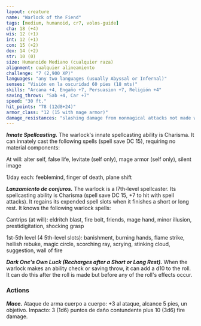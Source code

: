 ```yaml
---
layout: creature
name: "Warlock of the Fiend"
tags: [medium, humanoid, cr7, volos-guide]
cha: 18 (+4)
wis: 12 (+1)
int: 12 (+1)
con: 15 (+2)
dex: 14 (+2)
str: 10 (0)
size: Humanoide Mediano (cualquier raza)
alignment: cualquier alineamiento
challenge: "7 (2,900 XP)"
languages: "any two languages (usually Abyssal or Infernal)"
senses: "Visión en la oscuridad 60 pies (18 mts)"
skills: "Arcana +4, Engaño +7, Persuasion +7, Religión +4"
saving_throws: "Sab +4, Car +7"
speed: "30 ft."
hit_points: "78 (12d8+24)"
armor_class: "12 (15 with mage armor)"
damage_resistances: "slashing damage from nonmagical attacks not made with silvered weapons"
---
```


***Innate Spellcasting.*** The warlock's innate spellcasting ability is Charisma. It can innately cast the following spells (spell save DC 15), requiring no material components:

At will: alter self, false life, levitate (self only), mage armor (self only), silent image

1/day each: feeblemind, finger of death, plane shift

***Lanzamiento de conjuros.*** The warlock is a l7th-level spellcaster. Its spellcasting ability is Charisma (spell save DC 15, +7 to hit with spell attacks). It regains its expended spell slots when it finishes a short or long rest. It knows the following warlock spells:

Cantrips (at will): eldritch blast, fire bolt, friends, mage hand, minor illusion, prestidigitation, shocking grasp

1st-5th level (4 5th-level slots): banishment, burning hands, flame strike, hellish rebuke, magic circle, scorching ray, scrying, stinking cloud, suggestion, wall of fire

***Dark One's Own Luck (Recharges after a Short or Long Rest).*** When the warlock makes an ability check or saving throw, it can add a d10 to the roll. It can do this after the roll is made but before any of the roll's effects occur.

### Actions

***Mace.*** Ataque de arma cuerpo a cuerpo: +3 al ataque, alcance 5 pies, un objetivo. Impacto: 3 (1d6) puntos de daño contundente plus 10 (3d6) fire damage.